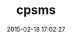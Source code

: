 ---
layout: post
title:  "cpsms"
repo:   "dipth/cpsms"
date:   2015-02-18 17:02:27
gemurl: https://github.com/dipth/cpsms
---